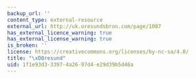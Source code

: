 ```yaml
---
backup_url: ''
content_type: external-resource
external_url: http://uk.oresundsbron.com/page/1087
has_external_licence_warning: true
has_external_license_warning: true
is_broken: ''
license: https://creativecommons.org/licenses/by-nc-sa/4.0/
title: "\xD8resund"
uid: 1f1e93d3-3397-4a26-97d4-e29d39b5d46a
---
```

